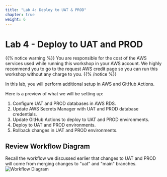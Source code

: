```yaml
---
title: "Lab 4: Deploy to UAT & PROD"
chapter: true
weight: 6
---
```


# Lab 4 - Deploy to UAT and PROD 

{{% notice warning %}}
You are responsible for the cost of the AWS services used while running this workshop in your AWS account. We highly recommend you to go to the request AWS credit page so you can run this workshop without any charge to you.
{{% /notice %}}

In this lab, you will perform additional setup in AWS and GitHub Actions. 

Here is a preview of what we will be setting up:

1. Configure UAT and PROD databases in AWS RDS.
1. Update AWS Secrets Manager with UAT and PROD database credentials.
1. Update GitHub Actions to deploy to UAT and PROD environments.
1. Deploy to UAT and PROD environments.
1. Rollback changes in UAT and PROD environments.

## Review Workflow Diagram
Recall the workflow we discussed earlier that changes to UAT and PROD will come from merging changes to "uat" and "main" branches.
![Workflow Diagram](/images/lab4_deploy_to_uat_prod/workflow_diagram_1.png?width=800px&classes=border,shadow) 



